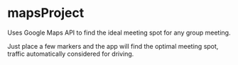 # mapsProject
Uses Google Maps API to find the ideal meeting spot for any group meeting. 

Just place a few markers and the app will find the optimal meeting spot, traffic automatically considered for driving.
